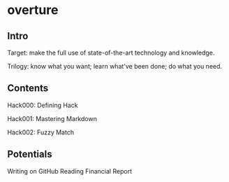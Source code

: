 # overture

## Intro
Target: make the full use of state-of-the-art technology and knowledge.

Trilogy:
know what you want;
learn what've been done;
do what you need.

## Contents
Hack000: Defining Hack

Hack001: Mastering Markdown

Hack002: Fuzzy Match


## Potentials
Writing on GitHub
Reading Financial Report
